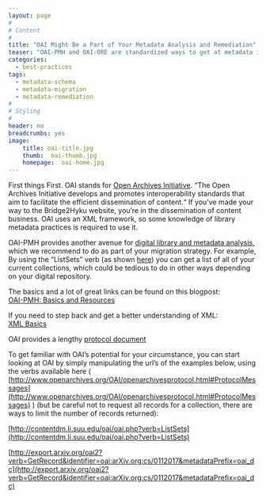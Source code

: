 ```yaml
---
layout: page
#
# Content
#
title: "OAI Might Be a Part of Your Metadata Analysis and Remediation"
teaser: "OAI-PMH and OAI-ORE are standardized ways to get at metadata in some systems"
categories:
  - best-practices
tags:
  - metadata-schema
  - metadata-migration
  - metadata-remediation
#
# Styling
#
header: no
breadcrumbs: yes
image:
    title: oai-title.jpg
    thumb:  oai-thumb.jpg
    homepage:  oai-home.jpg
---
```


First things First. OAI stands for [Open Archives Initiative](http://www.openarchives.org/). “The Open Archives Initiative develops and promotes interoperability standards that aim to facilitate the efficient dissemination of content.“ If you’ve made your way to the Bridge2Hyku website, you’re in the dissemination of content business.  OAI uses an XML framework, so some knowledge of library metadata practices is required to use it. 


OAI-PMH provides another avenue for [digital library and metadata analysis](https://bridge2hyku.github.io/migration/#digital-library-analysis), which we recommend to do as part of your migration strategy. For example, By using the “ListSets” verb (as shown [here](http://contentdm.li.suu.edu/oai/oai.php?verb=ListSets)) you can get a list of all of your current collections, which could be tedious to do in other ways depending on your digital repository. 


The basics and a lot of great links can be found on this blogpost:<br> 
[OAI-PMH: Basics and Resources](http://libtechlaunchpad.com/2017/02/13/oai-pmh-basics-and-resources/)


If you need to step back and get a better understanding of XML:<br> 
[XML Basics](https://www.geeksforgeeks.org/xml-basics/)


OAI provides a lengthy [protocol document](http://www.openarchives.org/OAI/openarchivesprotocol.html)


To get familiar with OAI’s potential for your circumstance, you can start looking at OAI by simply manipulating the url’s of the examples below, using the verbs available here ( [http://www.openarchives.org/OAI/openarchivesprotocol.html#ProtocolMessages](http://www.openarchives.org/OAI/openarchivesprotocol.html#ProtocolMessages) ) (but be careful not to request all records for a collection, there are ways to limit the number of records returned):<br>


[http://contentdm.li.suu.edu/oai/oai.php?verb=ListSets](http://contentdm.li.suu.edu/oai/oai.php?verb=ListSets)


[http://export.arxiv.org/oai2?verb=GetRecord&identifier=oai:arXiv.org:cs/0112017&metadataPrefix=oai_dc](http://export.arxiv.org/oai2?verb=GetRecord&identifier=oai:arXiv.org:cs/0112017&metadataPrefix=oai_dc)

